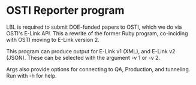 # OSTI Reporter program
LBL is required to submit DOE-funded papers to OSTI, which we do via OSTI's E-Link API. This a rewrite of the former Ruby program, co-inciding with OSTI moving to E-Link version 2.

This program can produce output for E-Link v1 (XML), and E-Link v2 (JSON). These can be selected with the argument -v 1 or -v 2.

Args also provide options for connecting to QA, Production, and tunneling. Run with -h for help.